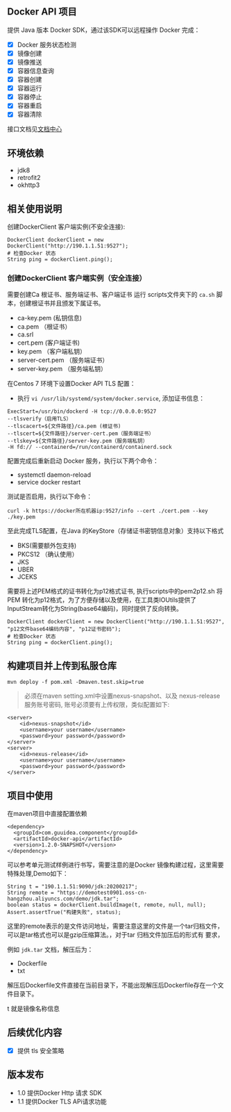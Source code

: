 ## Docker API 项目
提供 Java 版本 Docker SDK，通过该SDK可以远程操作 Docker 完成：

- [x] Docker 服务状态检测
- [x] 镜像创建
- [x] 镜像推送
- [x] 容器信息查询
- [x] 容器创建
- [x] 容器运行
- [x] 容器停止
- [x] 容器重启
- [x] 容器清除

接口文档见[文档中心](http://190.1.1.40:8088/docs/technology/technology-1c9252i2lkae7)

## 环境依赖
- jdk8
- retrofit2
- okhttp3

## 相关使用说明

创建DockerClient 客户端实例(不安全连接):

```
DockerClient dockerClient = new DockerClient("http://190.1.1.51:9527");
# 检查Docker 状态
String ping = dockerClient.ping();
```

### 创建DockerClient 客户端实例（安全连接）
需要创建Ca 根证书、服务端证书、客户端证书
运行 scripts文件夹下的 `ca.sh` 脚本，创建根证书并且颁发下属证书。
- ca-key.pem (私钥信息)
- ca.pem （根证书）
- ca.srl 
- cert.pem (客户端证书)
- key.pem （客户端私钥）
- server-cert.pem （服务端证书）
- server-key.pem （服务端私钥）

在Centos 7 环境下设置Docker API TLS 配置：
- 执行 `vi /usr/lib/systemd/system/docker.service`, 添加证书信息：

```shell script
ExecStart=/usr/bin/dockerd -H tcp://0.0.0.0:9527
--tlsverify（启用TLS）
--tlscacert=${文件路径}/ca.pem (根证书)
--tlscert=${文件路径}/server-cert.pem（服务端证书）
--tlskey=${文件路径}/server-key.pem（服务端私钥）
-H fd:// --containerd=/run/containerd/containerd.sock
```

配置完成后重新启动 Docker 服务，执行以下两个命令：
- systemctl daemon-reload
- service docker restart

测试是否启用，执行以下命令：
```
curl -k https://docker所在机器ip:9527/info --cert ./cert.pem --key ./key.pem
```

至此完成TLS配置，在Java 的KeyStore（存储证书密钥信息对象）支持以下格式
- BKS(需要额外包支持)
- PKCS12 （确认使用）
- JKS
- UBER
- JCEKS

需要将上述PEM格式的证书转化为p12格式证书, 执行scripts中的pem2p12.sh 将PEM 转化为p12格式，为了方便存储以及使用，在工具类IOUtils提供了
InputStream转化为String(base64编码)，同时提供了反向转换。

```
DockerClient dockerClient = new DockerClient("http://190.1.1.51:9527", "p12文件base64编码内容", "p12证书密码");
# 检查Docker 状态
String ping = dockerClient.ping();
```







## 构建项目并上传到私服仓库

```shell script
mvn deploy -f pom.xml -Dmaven.test.skip=true
```

> 必须在maven setting.xml中设置nexus-snapshot、以及 nexus-release 服务账号密码, 账号必须要有上传权限，类似配置如下:
```shell script
<server>
    <id>nexus-snapshot</id>
    <username>your username</username>
    <password>your password</password>
</server>
<server>
    <id>nexus-release</id>
    <username>your username</username>
    <password>your password</password>
</server>
```

## 项目中使用

在maven项目中直接配置依赖

```shell script
<dependency>
  <groupId>com.guuidea.component</groupId>
  <artifactId>docker-api</artifactId>
  <version>1.2.0-SNAPSHOT</version>
</dependency>
```

可以参考单元测试样例进行书写，需要注意的是Docker 镜像构建过程，这里需要特殊处理,Demo如下：

```
String t = "190.1.1.51:9090/jdk:20200217";
String remote = "https://demotest0901.oss-cn-hangzhou.aliyuncs.com/demo/jdk.tar";
boolean status = dockerClient.buildImage(t, remote, null, null);
Assert.assertTrue("构建失败", status);
```

这里的remote表示的是文件访问地址，需要注意这里的文件是一个tar归档文件，可以是tar格式也可以是gzip压缩算法。，对于tar 归档文件加压后的形式有
要求，

例如 `jdk.tar` 文档，解压后为：

- Dockerfile
- txt

解压后Dockerfile文件直接在当前目录下，不能出现解压后Dockerfile存在一个文件目录下。

t 就是镜像名称信息

## 后续优化内容
- [x] 提供 tls 安全策略

## 版本发布
- 1.0 提供Docker Http 请求 SDK
- 1.1 提供Docker TLS APi请求功能
